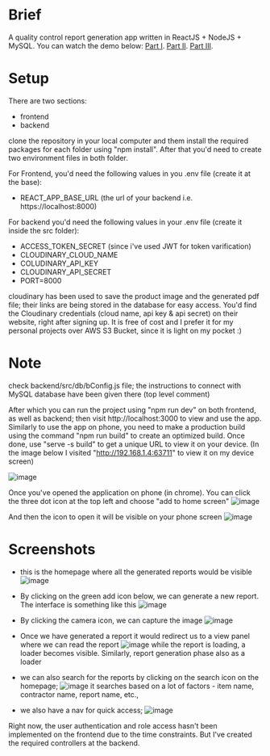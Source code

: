 # Brief

A quality control report generation app written in ReactJS + NodeJS + MySQL.
You can watch the demo below:
[Part I](https://drive.google.com/file/d/18RFKHFKM0Q8rGWeyn8TVxnI90V8JlBt3/view).
[Part II](https://drive.google.com/file/d/1cpEXjej8XPt374YOVtDDAH9izu50KgwC/view).
[Part III](https://drive.google.com/file/d/1iW082lBG-T6NfJIiSkvy6JfC1-u87iP_/view).

# Setup
There are two sections:
- frontend
- backend

clone the repository in your local computer and them install the required packages for each folder using "npm install".
After that you'd need to create two environment files in both folder.

For Frontend, you'd need the following values in you .env file (create it at the base):
- REACT_APP_BASE_URL (the url of your backend i.e. https://localhost:8000)

For backend you'd need the following values in your .env file (create it inside the src folder):
- ACCESS_TOKEN_SECRET (since i've used JWT for token varification)
- CLOUDINARY_CLOUD_NAME
- COLUDINARY_API_KEY
- CLOUDINARY_API_SECRET
- PORT=8000

cloudinary has been used to save the product image and the generated pdf file; their links are being stored in the database for easy access. You'd find the Cloudinary credentials (cloud name, api key & api secret) on their website, right after signing up. It is free of cost and I prefer it for my personal projects over AWS S3 Bucket, since it is light on my pocket :)

# Note
check backend/src/db/bConfig.js file; the instructions to connect with MySQL database have been given there (top level comment)

After which you can run the project using "npm run dev" on both frontend, as well as backend; then visit http://localhost:3000 to view and use the app. Similarly to use the app on phone, you need to make a production build using the command "npm run build" to create an optimized build. Once done, use "serve -s build" to get a unique URL to view it on your device. (In the image below I visited "http://192.168.1.4:63711" to view it on my device screen)

![image](https://github.com/codewithmero/quality-analist/assets/20500860/1a172d9b-247f-4cbd-a68d-c17ecfd3a62a)


Once you've opened the application on phone (in chrome). You can click the three dot icon at the top left and choose "add to home screen"
![image](https://github.com/codewithmero/quality-analist/assets/20500860/b38b09e0-fd9e-4362-9465-a9d5d8a7569a)

And then the icon to open it will be visible on your phone screen
![image](https://github.com/codewithmero/quality-analist/assets/20500860/4b00cb7e-cd5d-4d17-82f1-52fd8babdaf4)

 
# Screenshots
- this is the homepage where all the generated reports would be visible
![image](https://github.com/codewithmero/quality-analist/assets/20500860/dddcfb02-32ee-49f9-bc38-d3a2aa840c50)

- By clicking on the green add icon below, we can generate a new report. The interface is something like this
![image](https://github.com/codewithmero/quality-analist/assets/20500860/856d7e33-abd4-453e-801a-3057c826ab1a)

- By clicking the camera icon, we can capture the image
![image](https://github.com/codewithmero/quality-analist/assets/20500860/895158a5-7554-4bf6-963d-498a11ffa729)

- Once we have generated a report it would redirect us to a view panel where we can read the report
![image](https://github.com/codewithmero/quality-analist/assets/20500860/5a78981f-b737-4249-9890-a372d56f34ec)
while the report is loading, a loader becomes visible. Similarly, report generation phase also as a loader

- we can also search for the reports by clicking on the search icon on the homepage;
![image](https://github.com/codewithmero/quality-analist/assets/20500860/e93f1a03-8c70-4c7d-9f26-2996a7d22385)
it searches based on a lot of factors - item name, contractor name, report name, etc.,

- we also have a nav for quick access;
![image](https://github.com/codewithmero/quality-analist/assets/20500860/c39c411f-5fa1-4c64-bb62-de33761596ee)

Right now, the user authentication and role access hasn't been implemented on the frontend due to the time constraints. But I've created the required controllers at the backend.


